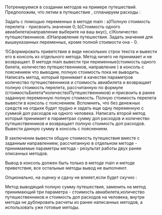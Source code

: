 Потренируемся в создании методов на примере путешествий. Предположим, что летим в путешествие , спланируем расходы :

Задать с помощью переменных в методе main :
a)Полную стоимость перелета - присвоить значение 0;
b)Стоимость одного авиабилета(направление выберите на ваш вкус),
c)Количество путешественников.
d)Направление путешествия. 
Задать значения для вышеуказанных переменных, кроме полной стоимости она - 0.

1)Сформировать приветствие в виде нескольких строк текста и вывести его в консоль из отдельного метода. Метод ничего не принимает и не возвращает.
В методе main вывести три переменные(стоимость одного билета, количество путешественников, направление ) в консоль с пояснением что выводим, полную стоимость пока не выводить.
Написать метод, который принимает в качестве параметров количество путешественников и стоимость авиабилета и возвращает полную стоимость перелета, рассчитанную по формуле (стоимостьБилета*количествоПутешественников) и присвоить в ранее заданную переменную полную стоимость. Полную стоимость перелета вывести в консоль с пояснением.
Вспомнить, что без денежных средств на отдыхе будет трудно и задать еще одну переменную с суммой доп расходов на одного человека.
Написать второй метод который принимает в параметрах сумму доп расходов и количество путешественников и возвращает полную стоимость доп расходов.
Вывести данную сумму в консоль с пояснением.

В заключении вывести общую стоимость путешествия вместе с заданным направлением, рассчитанную в отдельном методе - принимаемые параметры метода - результат работы двух ранее описанных методов.

Вывод в консоль должен быть только в методе main и методе приветствия, все остальные методы вывод не выполняют.

Опционально, на оценку и сдачу не влияет,если будет скучно :

Метод выводящий полную сумму путешествия, заменить на метод принимающий три параметра - стоимость авиабилета,количество путешественников и стоимость доп расходов на человека, внутри метода не дублировать расчеты из ранее написанных методов, а использовать уже готовые методы.